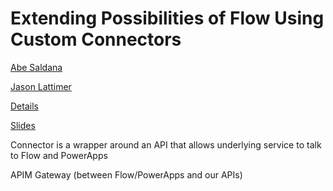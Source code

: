 # Extending Possibilities of Flow Using Custom Connectors

[Abe Saldana](https://www.eventscribe.com/2019/FOCUS/fsPopup.asp?Mode=presenterInfo&PresenterID=597151&embedded=false)

[Jason Lattimer](https://www.eventscribe.com/2019/FOCUS/fsPopup.asp?Mode=presenterInfo&PresenterID=597148&embedded=false)

[Details](https://www.eventscribe.com/2019/FOCUS/fsPopup.asp?embedded=true&Mode=presInfo&PresentationID=502666)

[Slides](https://www.ugfocus.com/viewdocument/de09-extending-possibilities-of-f?CommunityKey=2f610b94-8a90-456f-bcd1-25113d19a843&tab=librarydocuments)


Connector is a wrapper around an API that allows underlying service to talk to Flow and PowerApps

APIM Gateway (between Flow/PowerApps and our APIs)
